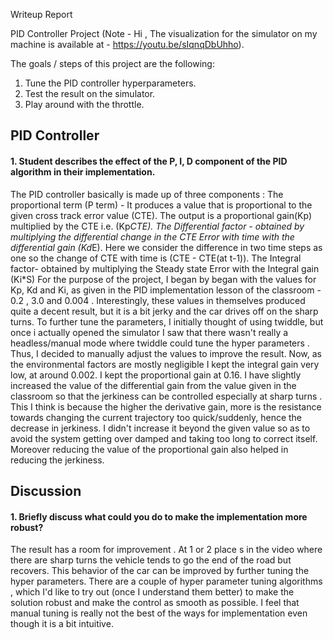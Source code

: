 ﻿Writeup Report

PID Controller Project
(Note - Hi , The visualization for the simulator on my machine is available at - https://youtu.be/sIqnqDbUhho).

The goals / steps of this project are the following:
  1. Tune the PID controller hyperparameters.
  2. Test the result on the simulator.
  3. Play around with the throttle.

## PID Controller
#### 1. Student describes the effect of the P, I, D component of the PID algorithm in their implementation.
The PID controller basically is made up of three components :
The proportional term (P term) - It produces a value that is proportional to the given cross track error value (CTE). The output is a proportional gain(Kp) multiplied by the CTE i.e. (Kp*CTE).
The Differential factor - obtained by multiplying the differential change in the CTE Error with time with the differential gain (Kd*E). Here we consider the difference in two time steps as one so the change of CTE with time is (CTE - CTE(at t-1)).
The Integral factor- obtained by multiplying the Steady state Error with the Integral gain (Ki*S)
For the purpose of the project, I began by began with the values for Kp, Kd and Ki, as given in the PID implementation lesson of the classroom - 0.2 , 3.0 and 0.004 . Interestingly, these values in themselves produced quite a decent result, but it is a bit jerky and the car drives off on the sharp turns.
To further tune the parameters, I initially thought of using twiddle, but once i actually opened the simulator I saw that there wasn't really a headless/manual mode where twiddle could tune the hyper parameters . Thus, I decided to manually adjust the values to improve the result.
Now, as the environmental factors are mostly negligible I kept the integral gain very low, at around 0.002. I kept the proportional gain at 0.16. I have slightly increased the value of the differential gain from the value given in the classroom so that the jerkiness can be controlled especially at sharp turns . This I think is because the higher the derivative gain, more is the resistance towards changing the current trajectory too quick/suddenly, hence the decrease in jerkiness. I didn't increase it beyond the given value so as to avoid the system getting over damped and taking too long to correct itself. Moreover reducing the value of the proportional gain also helped in reducing the jerkiness.  
## Discussion
#### 1. Briefly discuss what could you do to make the implementation more robust?
The result has a room for improvement . At 1 or 2 place s in the video where there are sharp turns the vehicle tends to go the end of the road but recovers. This behavior of the car can be improved by further tuning the hyper parameters. There are a couple of hyper parameter tuning algorithms , which I'd like to try out (once I understand them better) to make the solution robust and make the control as smooth as possible. I feel that manual tuning is really not the best of the ways for implementation even though it is a bit intuitive.
